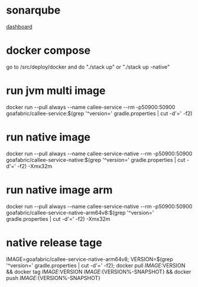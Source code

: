 # sonarqube
[dashboard](https://v2202402203466256255.megasrv.de/sonar/dashboard?id=org.goafabric%3Acallee-service)

# docker compose
go to /src/deploy/docker and do "./stack up" or "./stack up -native"

# run jvm multi image
docker run --pull always --name callee-service --rm -p50900:50900 goafabric/callee-service:$(grep '^version=' gradle.properties | cut -d'=' -f2)

# run native image
docker run --pull always --name callee-service-native --rm -p50900:50900 goafabric/callee-service-native:$(grep '^version=' gradle.properties | cut -d'=' -f2) -Xmx32m

# run native image arm
docker run --pull always --name callee-service-native --rm -p50900:50900 goafabric/callee-service-native-arm64v8:$(grep '^version=' gradle.properties | cut -d'=' -f2) -Xmx32m
                         
# native release tage
IMAGE=goafabric/callee-service-native-arm64v8; VERSION=$(grep '^version=' gradle.properties | cut -d'=' -f2); docker pull $IMAGE:$VERSION && docker tag $IMAGE:$VERSION $IMAGE:${VERSION%-SNAPSHOT} && docker push $IMAGE:${VERSION%-SNAPSHOT}
